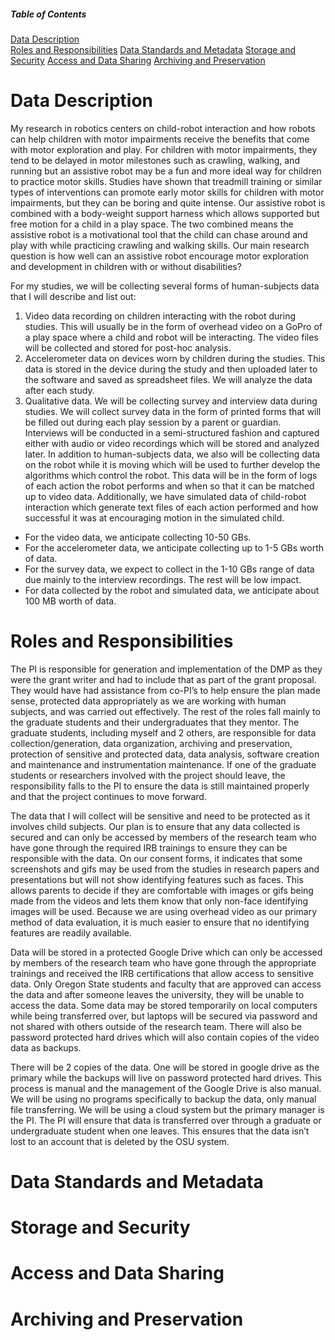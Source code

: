 ##### Table of Contents  
[Data Description](#datadescription)  
[Roles and Responsibilities](#roles)
[Data Standards and Metadata](#datastandards)
[Storage and Security](#storage)
[Access and Data Sharing](#access)
[Archiving and Preservation](#archiving)

# Data Description

 My research in robotics centers on child-robot interaction and how robots can help children with motor impairments receive the benefits that come with motor exploration and play. For children with motor impairments, they tend to be delayed in motor milestones such as crawling, walking, and running but an assistive robot may be a fun and more ideal way for children to practice motor skills. Studies have shown that treadmill training or similar types of interventions can promote early motor skills for children with motor impairments, but they can be boring and quite intense. Our assistive robot is combined with a body-weight support harness which allows supported but free motion for a child in a play space. The two combined means the assistive robot is a motivational tool that the child can chase around and play with while practicing crawling and walking skills. Our main research question is how well can an assistive robot encourage motor exploration and development in children with or without disabilities?

  For my studies, we will be collecting several forms of human-subjects data that I will describe and list out:
1.	Video data recording on children interacting with the robot during studies. This will usually be in the form of overhead video on a GoPro of a play space where a child and robot will be interacting. The video files will be collected and stored for post-hoc analysis. 
2.	Accelerometer data on devices worn by children during the studies. This data is stored in the device during the study and then uploaded later to the software and saved as spreadsheet files. We will analyze the data after each study. 
3.	Qualitative data. We will be collecting survey and interview data during studies. We will collect survey data in the form of printed forms that will be filled out during each play session by a parent or guardian. Interviews will be conducted in a semi-structured fashion and captured either with audio or video recordings which will be stored and analyzed later. 
  In addition to human-subjects data, we also will be collecting data on the robot while it is moving which will be used to further develop the algorithms which control the robot. This data will be in the form of logs of each action the robot performs and when so that it can be matched up to video data. Additionally, we have simulated data of child-robot interaction which generate text files of each action performed and how successful it was at encouraging motion in the simulated child.

* For the video data, we anticipate collecting 10-50 GBs.
* For the accelerometer data, we anticipate collecting up to 1-5 GBs worth of data.
* For the survey data, we expect to collect in the 1-10 GBs range of data due mainly to the interview recordings. The rest will be low impact.
* For data collected by the robot and simulated data, we anticipate about 100 MB worth of data.

# Roles and Responsibilities

The PI is responsible for generation and implementation of the DMP as they were the grant writer and had to include that as part of the grant proposal. They would have had assistance from co-PI’s to help ensure the plan made sense, protected data appropriately as we are working with human subjects, and was carried out effectively. The rest of the roles fall mainly to the graduate students and their undergraduates that they mentor. The graduate students, including myself and 2 others, are responsible for data collection/generation, data organization, archiving and preservation, protection of sensitive and protected data, data analysis, software creation and maintenance and instrumentation maintenance. If one of the graduate students or researchers involved with the project should leave, the responsibility falls to the PI to ensure the data is still maintained properly and that the project continues to move forward.

The data that I will collect will be sensitive and need to be protected as it involves child subjects. Our plan is to ensure that any data collected is secured and can only be accessed by members of the research team who have gone through the required IRB trainings to ensure they can be responsible with the data. On our consent forms, it indicates that some screenshots and gifs may be used from the studies in research papers and presentations but will not show identifying features such as faces. This allows parents to decide if they are comfortable with images or gifs being made from the videos and lets them know that only non-face identifying images will be used. Because we are using overhead video as our primary method of data evaluation, it is much easier to ensure that no identifying features are readily available. 

Data will be stored in a protected Google Drive which can only be accessed by members of the research team who have gone through the appropriate trainings and received the IRB certifications that allow access to sensitive data. Only Oregon State students and faculty that are approved can access the data and after someone leaves the university, they will be unable to access the data. Some data may be stored temporarily on local computers while being transferred over, but laptops will be secured via password and not shared with others outside of the research team. There will also be password protected hard drives which will also contain copies of the video data as backups.

There will be 2 copies of the data. One will be stored in google drive as the primary while the backups will live on password protected hard drives. This process is manual and the management of the Google Drive is also manual. We will be using no programs specifically to backup the data, only manual file transferring. We will be using a cloud system but the primary manager is the PI. The PI will ensure that data is transferred over through a graduate or undergraduate student when one leaves. This ensures that the data isn’t lost to an account that is deleted by the OSU system. 

# Data Standards and Metadata
# Storage and Security
# Access and Data Sharing
# Archiving and Preservation
